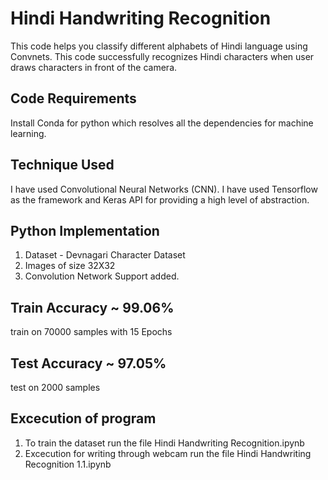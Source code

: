 # Hindi Handwriting Recognition
This code helps you classify different alphabets of Hindi language using Convnets. 
This code successfully recognizes Hindi characters when user draws characters in front of the camera.
## Code Requirements 
Install Conda for python which resolves all the dependencies for machine learning. 
## Technique Used 
I have used Convolutional Neural Networks (CNN). I have used Tensorflow as the framework and Keras API for providing a high level of abstraction.
## Python Implementation 
1. Dataset - Devnagari Character Dataset 
2. Images of size 32X32
3. Convolution Network Support added. 
## Train Accuracy ~ 99.06%
train on 70000 samples with 15 Epochs 
## Test Accuracy ~ 97.05%
test on 2000 samples 
## Excecution of program 
1. To train the dataset run the file Hindi Handwriting Recognition.ipynb
2. Excecution for writing through webcam run the file Hindi Handwriting Recognition 1.1.ipynb
